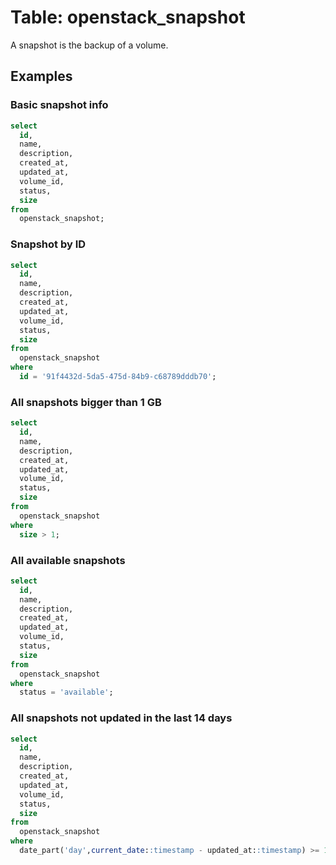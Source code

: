 # Table: openstack_snapshot

A snapshot is the backup of a volume.

## Examples

### Basic snapshot info

```sql
select
  id,
  name,
  description,
  created_at,
  updated_at,
  volume_id,
  status,
  size
from
  openstack_snapshot;
```

### Snapshot by ID

```sql
select
  id,
  name,
  description,
  created_at,
  updated_at,
  volume_id,
  status,
  size
from
  openstack_snapshot
where
  id = '91f4432d-5da5-475d-84b9-c68789dddb70';
```

### All snapshots bigger than 1 GB

```sql
select
  id,
  name,
  description,
  created_at,
  updated_at,
  volume_id,
  status,
  size
from
  openstack_snapshot
where
  size > 1;
```

### All available snapshots

```sql
select
  id,
  name,
  description,
  created_at,
  updated_at,
  volume_id,
  status,
  size
from
  openstack_snapshot
where
  status = 'available';
```

### All snapshots not updated in the last 14 days

```sql
select
  id,
  name,
  description,
  created_at,
  updated_at,
  volume_id,
  status,
  size
from
  openstack_snapshot
where
  date_part('day',current_date::timestamp - updated_at::timestamp) >= 14;
```
